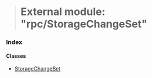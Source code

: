 > # External module: "rpc/StorageChangeSet"

### Index

#### Classes

* [StorageChangeSet](../classes/_rpc_storagechangeset_.storagechangeset.md)